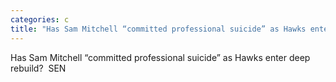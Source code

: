 ```yaml
---
categories: c
title: "Has Sam Mitchell “committed professional suicide” as Hawks enter deep rebuild  SEN"
---
```

Has Sam Mitchell “committed professional suicide” as Hawks enter deep rebuild?&nbsp;&nbsp;SEN